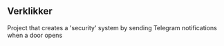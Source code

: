 ## Verklikker

Project that creates a 'security' system by sending Telegram notifications when a door opens
